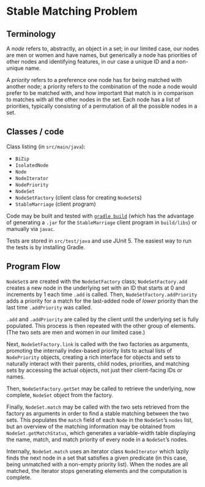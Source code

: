 # Stable Matching Problem

## Terminology

A *node* refers to, abstractly, an object in a set; in our limited case, our
nodes are men or women and have names, but generically a node has priorities of
other nodes and identifying features, in our case a unique ID and a non-unique
name.

A *priority* refers to a preference one node has for being matched with another
node; a priority refers to the combination of the node a node would prefer to be
matched with, and how important that match is in comparison to matches with all
the other nodes in the set. Each node has a list of priorities, typically
consisting of a permutation of all the possible nodes in a set.

## Classes / code

Class listing (in `src/main/java`):

* `BiZip`
* `IsolatedNode`
* `Node`
* `NodeIterator`
* `NodePriority`
* `NodeSet`
* `NodeSetFactory` (client class for creating `NodeSet`s)
* `StableMarriage` (client program)

Code may be built and tested with [`gradle build`][1] (which has the advantage
of generating a `.jar` for the `StableMarriage` client program in `build/libs`)
or manually via `javac`.

Tests are stored in `src/test/java` and use JUnit 5. The easiest way to run the
tests is by installing Gradle.

## Program Flow

`NodeSet`s are created with the `NodeSetFactory` class; `NodeSetFactory.add`
creates a new node in the underlying set with an ID that starts at 0 and
increments by 1 each time `.add` is called. Then, `NodeSetFactory.addPriority`
adds a priority for a match for the last-added node of *lower* priority than the
last time `.addPriority` was called.

`.add` and `.addPriority` are called by the client until the underlying set is
fully populated. This process is then repeated with the other group of elements.
(The two sets are men and women in our limited case.)

Next, `NodeSetFactory.link` is called with the two factories as arguments,
promoting the internally index-based priority lists to actual lists of
`NodePriority` objects, creating a rich interface for objects and sets to
naturally interact with their parents, child nodes, priorities, and
matching sets by accessing the actual objects, not just their client-facing IDs
or names.

Then, `NodeSetFactory.getSet` may be called to retrieve the underlying, now
complete, `NodeSet` object from the factory.

Finally, `NodeSet.match` may be called with the two sets retrieved from the
factory as arguments in order to find a stable matching between the two sets.
This populates the `match` field of each `Node` in the `NodeSet`’s `nodes` list,
but an overview of the matching information may be obtained from
`NodeSet.getMatchStatus`, which generates a variable-width table displaying the
name, match, and match priority of every node in a `NodeSet`’s nodes.

Internally, `NodeSet.match` uses an iterator class `NodeIterator` which lazily
finds the next node in a set that satisfies a given predicate (in this case,
being unmatched with a non-empty priority list). When the nodes are all matched,
the iterator stops generating elements and the computation is complete.

[1]: https://gradle.org/
